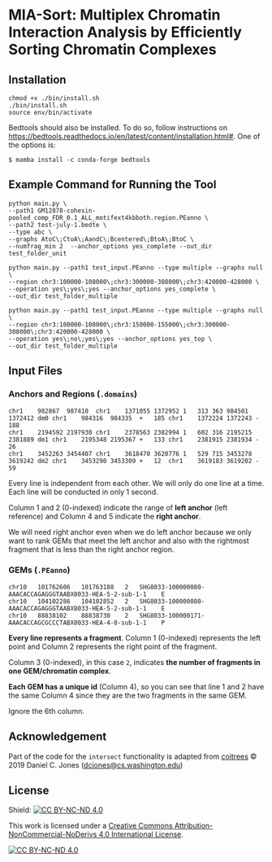 # MIA-Sort: Multiplex Chromatin Interaction Analysis by Efficiently Sorting Chromatin Complexes

## Installation
```Shell
chmod +x ./bin/install.sh
./bin/install.sh
source env/bin/activate
```

Bedtools should also be installed. To do so, follow instructions on https://bedtools.readthedocs.io/en/latest/content/installation.html#.
One of the options is:
```Shell
$ mamba install -c conda-forge bedtools
```

## Example Command for Running the Tool

```Shell
python main.py \
--path1 GM12878-cohesin-pooled_comp_FDR_0.1_ALL_motifext4kbboth.region.PEanno \
--path2 test-july-1.bedte \
--type abc \
--graphs AtoC\;CtoA\;AandC\;Bcentered\;BtoA\;BtoC \
--numfrag_min 2  --anchor_options yes_complete --out_dir test_folder_unit
```

```Shell
python main.py --path1 test_input.PEanno --type multiple --graphs null \
--region chr3:100000-108000\;chr3:300000-308000\;chr3:420000-428000 \
--operation yes\;yes\;yes --anchor_options yes_complete \
--out_dir test_folder_multiple

python main.py --path1 test_input.PEanno --type multiple --graphs null \
--region chr3:100000-108000\;chr3:150000-155000\;chr3:300000-308000\;chr3:420000-428000 \
--operation yes\;no\;yes\;yes --anchor_options yes_top \
--out_dir test_folder_multiple
```

## Input Files
### Anchors and Regions (`.domains`)

```
chr1	982867	987410	chr1	1371055	1372952	1	313	363	984501	1372412	dm0	chr1	984316	984335	+	185	chr1	1372224	1372243	-	188
chr1	2194592	2197930	chr1	2378563	2382994	1	602	316	2195215	2381889	dm1	chr1	2195348	2195367	+	133	chr1	2381915	2381934	-	26
chr1	3452263	3454407	chr1	3618470	3620776	1	529	715	3453278	3619242	dm2	chr1	3453290	3453309	+	12	chr1	3619183	3619202	-	59
```

Every line is independent from each other. We will only do one line at a time. Each line will be conducted in only 1 second.

Column 1 and 2 (0-indexed) indicate the range of **left anchor** (left reference) and Column 4 and 5 indicate the **right anchor**.

We will need right anchor even when we do left anchor because we only want to rank GEMs that meet the left anchor and also with the rightmost fragment that is less than the right anchor region.

### GEMs (`.PEanno`)

```
chr10	101762606	101763188	2	SHG8033-100000080-AAACACCAGAGGGTAABX8033-HEA-5-2-sub-1-1	E
chr10	104102286	104102852	2	SHG8033-100000080-AAACACCAGAGGGTAABX8033-HEA-5-2-sub-1-1	E
chr10	88838102	88838730	2	SHG8033-100000171-AAACACCAGCGCCCTABX8033-HEA-4-0-sub-1-1	P
```

**Every line represents a fragment**. Column 1 (0-indexed) represents the left point and Column 2 represents the right point of the fragment.

Column 3 (0-indexed), in this case `2`, indicates **the number of fragments in one GEM/chromatin complex**.

**Each GEM has a unique id** (Column 4), so you can see that line 1 and 2 have the same Column 4 since they are the two fragments in the same GEM.

Ignore the 6th column.

## Acknowledgement

Part of the code for the `intersect` functionality is adapted from [coitrees](https://github.com/dcjones/coitrees?tab=MIT-1-ov-file) © 2019 Daniel C. Jones (dcjones@cs.washington.edu)

## License
Shield: [![CC BY-NC-ND 4.0][cc-by-nc-nd-shield]][cc-by-nc-nd]

This work is licensed under a
[Creative Commons Attribution-NonCommercial-NoDerivs 4.0 International License][cc-by-nc-nd].

[![CC BY-NC-ND 4.0][cc-by-nc-nd-image]][cc-by-nc-nd]

[cc-by-nc-nd]: http://creativecommons.org/licenses/by-nc-nd/4.0/
[cc-by-nc-nd-image]: https://licensebuttons.net/l/by-nc-nd/4.0/88x31.png
[cc-by-nc-nd-shield]: https://img.shields.io/badge/License-CC%20BY--NC--ND%204.0-lightgrey.svg
